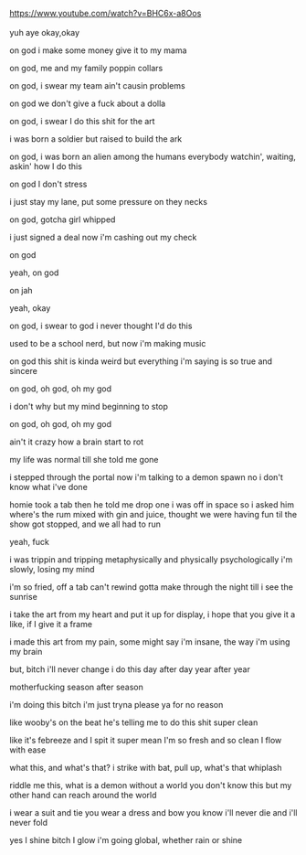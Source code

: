 https://www.youtube.com/watch?v=BHC6x-a8Oos <br><br>
yuh
aye
okay,okay

on god
i make some money
give it to my mama

on god,
me and my family 
poppin collars

on god,
i swear my team 
ain't causin problems

on god
we don't give a fuck 
about a dolla
<!--edited comment -->

on god,
i swear I do this shit for the art

i was born a soldier 
but raised to build the ark

on god,
i was born an alien 
among the humans
everybody watchin', waiting,
askin' how I do this

on god
I don't stress

i just stay my lane,
put some pressure on they necks

on god,
gotcha girl whipped

i just signed a deal
now i'm cashing out my check


on god

yeah, on god

on jah

yeah, okay 

on god,
i swear to god i
never thought I'd do this

used to be a school nerd,
but now i'm making music

on god
this shit is kinda weird
but everything i'm saying is so
true and sincere


on god,
oh god, oh my god

i don't why
but my mind beginning to stop

on god,
oh god, oh my god

ain't it crazy how a brain start to rot

my life was normal till she told me gone

i 
stepped through the portal
now i'm talking to a demon spawn
no i don't know 
what i've done

homie took a tab then he told me drop one
i was off in space so i asked him where's the rum
mixed with gin and juice, thought we were having fun
til the show got stopped, and we all had to run

yeah, fuck



i was trippin and tripping
metaphysically and physically
psychologically
i'm slowly,
 losing my mind

i'm so fried, off a tab can't rewind
gotta make through the night
till i see the sunrise


i take the art from my heart
and put it up for display,
i hope that you give it a like,
if I give it a frame

i made this art from my pain,
some might say i'm insane,
the way i'm using my brain

but,
bitch i'll never change
i do this day after day
year after year

motherfucking
season after season

i'm doing this
bitch i'm just tryna please ya
for no reason

like wooby's on the beat
he's 
telling me to do this shit super clean 

like it's
febreeze
and I spit it super mean
I'm so fresh
and so clean
I flow with ease

what this,
and what's that?
i strike with bat,
pull up, what's that
whiplash




riddle me this,
what is a demon without a world
you don't know this
but my other hand can reach around the world

i wear a suit and tie
you wear a dress and bow
you know i'll never die
and i'll never fold

yes I shine
bitch I glow
i'm going global,
whether rain or shine